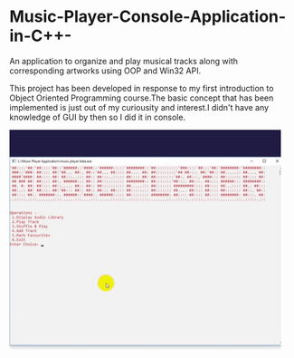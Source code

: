 # Music-Player-Console-Application-in-C++-
An application to organize and play musical tracks along with corresponding artworks using OOP and Win32 API.

This project has been developed in response to my first introduction to Object Oriented Programming course.The basic concept that has been implemented is just out of my curiousity and interest.I didn't have any knowledge of GUI by then so I did it in console.

![music player app showing artworks](mp_demoGif.gif)
